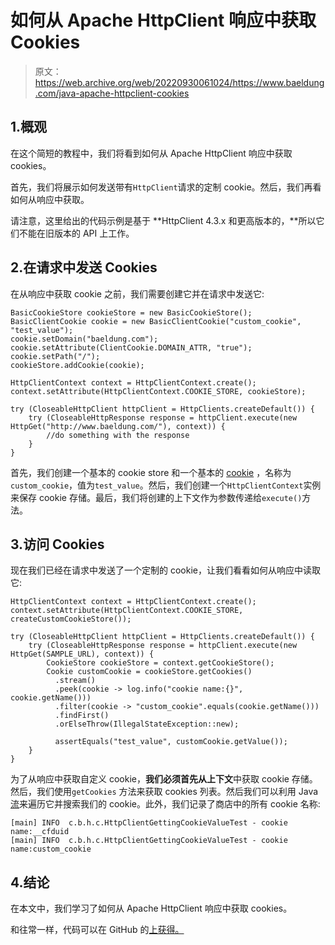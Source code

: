 # 如何从 Apache HttpClient 响应中获取 Cookies

> 原文：<https://web.archive.org/web/20220930061024/https://www.baeldung.com/java-apache-httpclient-cookies>

## 1.概观

在这个简短的教程中，我们将看到如何从 Apache HttpClient 响应中获取 cookies。

首先，我们将展示如何发送带有`HttpClient`请求的定制 cookie。然后，我们再看如何从响应中获取。

请注意，这里给出的代码示例是基于 **HttpClient 4.3.x 和更高版本的，**所以它们不能在旧版本的 API 上工作。

## 2.在请求中发送 Cookies

在从响应中获取 cookie 之前，我们需要创建它并在请求中发送它:

```
BasicCookieStore cookieStore = new BasicCookieStore();
BasicClientCookie cookie = new BasicClientCookie("custom_cookie", "test_value");
cookie.setDomain("baeldung.com");
cookie.setAttribute(ClientCookie.DOMAIN_ATTR, "true");
cookie.setPath("/");
cookieStore.addCookie(cookie);

HttpClientContext context = HttpClientContext.create();
context.setAttribute(HttpClientContext.COOKIE_STORE, cookieStore);

try (CloseableHttpClient httpClient = HttpClients.createDefault()) {
    try (CloseableHttpResponse response = httpClient.execute(new HttpGet("http://www.baeldung.com/"), context)) {
        //do something with the response
    }
}
```

首先，我们创建一个基本的 cookie store 和一个基本的 [cookie](/web/20220525131433/https://www.baeldung.com/httpclient-4-cookies) ，名称为`custom_cookie`，值为`test_value`。然后，我们创建一个`HttpClientContext`实例来保存 cookie 存储。最后，我们将创建的上下文作为参数传递给`execute()`方法。

## 3.访问 Cookies

现在我们已经在请求中发送了一个定制的 cookie，让我们看看如何从响应中读取它:

```
HttpClientContext context = HttpClientContext.create();
context.setAttribute(HttpClientContext.COOKIE_STORE, createCustomCookieStore());

try (CloseableHttpClient httpClient = HttpClients.createDefault()) {
    try (CloseableHttpResponse response = httpClient.execute(new HttpGet(SAMPLE_URL), context)) {
        CookieStore cookieStore = context.getCookieStore();
        Cookie customCookie = cookieStore.getCookies()
          .stream()
          .peek(cookie -> log.info("cookie name:{}", cookie.getName()))
          .filter(cookie -> "custom_cookie".equals(cookie.getName()))
          .findFirst()
          .orElseThrow(IllegalStateException::new);

          assertEquals("test_value", customCookie.getValue());
    }
} 
```

为了从响应中获取自定义 cookie，**我们必须首先从上下文**中获取 cookie 存储。然后，我们使用`getCookies` 方法来获取 cookies 列表。然后我们可以利用 Java [流](/web/20220525131433/https://www.baeldung.com/java-streams)来遍历它并搜索我们的 cookie。此外，我们记录了商店中的所有 cookie 名称:

```
[main] INFO  c.b.h.c.HttpClientGettingCookieValueTest - cookie name:__cfduid
[main] INFO  c.b.h.c.HttpClientGettingCookieValueTest - cookie name:custom_cookie
```

## 4.结论

在本文中，我们学习了如何从 Apache HttpClient 响应中获取 cookies。

和往常一样，代码可以在 GitHub 的[上获得。](https://web.archive.org/web/20220525131433/https://github.com/eugenp/tutorials/tree/master/apache-httpclient-2)
